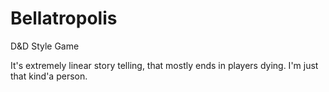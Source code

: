 # Bellatropolis
D&amp;D Style Game

It's extremely linear story telling, that mostly ends in players dying.  I'm just that kind'a person.
